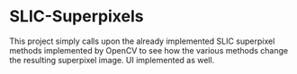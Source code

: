 # SLIC-Superpixels
This project simply calls upon the already implemented SLIC superpixel methods implemented by OpenCV to see how the various methods change the resulting superpixel image. UI implemented as well.
